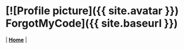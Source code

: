 # [![Profile picture]({{ site.avatar }})  ForgotMyCode]({{ site.baseurl }})

| [**Home**](https://forgotmycode.github.io/) |
